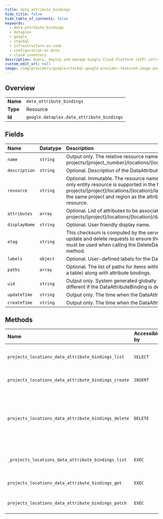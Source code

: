 ```yaml
---
title: data_attribute_bindings
hide_title: false
hide_table_of_contents: false
keywords:
  - data_attribute_bindings
  - dataplex
  - google    
  - stackql
  - infrastructure-as-code
  - configuration-as-data
  - cloud inventory
description: Query, deploy and manage Google Cloud Platform (GCP) infrastructure and resources using SQL
custom_edit_url: null
image: /img/providers/google/stackql-google-provider-featured-image.png
---
```

  
    

## Overview
<table><tbody>
<tr><td><b>Name</b></td><td><code>data_attribute_bindings</code></td></tr>
<tr><td><b>Type</b></td><td>Resource</td></tr>
<tr><td><b>Id</b></td><td><code>google.dataplex.data_attribute_bindings</code></td></tr>
</tbody></table>

## Fields
| Name | Datatype | Description |
|:-----|:---------|:------------|
| `name` | `string` | Output only. The relative resource name of the Data Attribute Binding, of the form: projects/&#123;project_number&#125;/locations/&#123;location&#125;/dataAttributeBindings/&#123;data_attribute_binding_id&#125; |
| `description` | `string` | Optional. Description of the DataAttributeBinding. |
| `resource` | `string` | Optional. Immutable. The resource name of the resource that is associated to attributes. Presently, only entity resource is supported in the form: projects/&#123;project&#125;/locations/&#123;location&#125;/lakes/&#123;lake&#125;/zones/&#123;zone&#125;/entities/&#123;entity_id&#125; Must belong in the same project and region as the attribute binding, and there can only exist one active binding for a resource. |
| `attributes` | `array` | Optional. List of attributes to be associated with the resource, provided in the form: projects/&#123;project&#125;/locations/&#123;location&#125;/dataTaxonomies/&#123;dataTaxonomy&#125;/attributes/&#123;data_attribute_id&#125; |
| `displayName` | `string` | Optional. User friendly display name. |
| `etag` | `string` | This checksum is computed by the server based on the value of other fields, and may be sent on update and delete requests to ensure the client has an up-to-date value before proceeding. Etags must be used when calling the DeleteDataAttributeBinding and the UpdateDataAttributeBinding method. |
| `labels` | `object` | Optional. User-defined labels for the DataAttributeBinding. |
| `paths` | `array` | Optional. The list of paths for items within the associated resource (eg. columns and partitions within a table) along with attribute bindings. |
| `uid` | `string` | Output only. System generated globally unique ID for the DataAttributeBinding. This ID will be different if the DataAttributeBinding is deleted and re-created with the same name. |
| `updateTime` | `string` | Output only. The time when the DataAttributeBinding was last updated. |
| `createTime` | `string` | Output only. The time when the DataAttributeBinding was created. |
## Methods
| Name | Accessible by | Required Params | Description |
|:-----|:--------------|:----------------|:------------|
| `projects_locations_data_attribute_bindings_list` | `SELECT` | `locationsId, projectsId` | Lists DataAttributeBinding resources in a project and location. |
| `projects_locations_data_attribute_bindings_create` | `INSERT` | `locationsId, projectsId` | Create a DataAttributeBinding resource. |
| `projects_locations_data_attribute_bindings_delete` | `DELETE` | `dataAttributeBindingsId, locationsId, projectsId` | Deletes a DataAttributeBinding resource. All attributes within the DataAttributeBinding must be deleted before the DataAttributeBinding can be deleted. |
| `_projects_locations_data_attribute_bindings_list` | `EXEC` | `locationsId, projectsId` | Lists DataAttributeBinding resources in a project and location. |
| `projects_locations_data_attribute_bindings_get` | `EXEC` | `dataAttributeBindingsId, locationsId, projectsId` | Retrieves a DataAttributeBinding resource. |
| `projects_locations_data_attribute_bindings_patch` | `EXEC` | `dataAttributeBindingsId, locationsId, projectsId` | Updates a DataAttributeBinding resource. |
